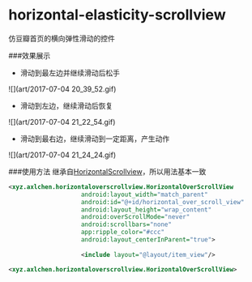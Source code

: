 # horizontal-elasticity-scrollview

仿豆瓣首页的横向弹性滑动的控件

###效果展示

- 滑动到最左边并继续滑动后松手

![](art/2017-07-04 20_39_52.gif)

- 滑动到左边，继续滑动后恢复

![](art/2017-07-04 21_22_54.gif)

- 滑动到最右边，继续滑动到一定距离，产生动作

![](art/2017-07-04 21_24_24.gif)

###使用方法
继承自[HorizontalScrollview](https://developer.android.google.cn/reference/android/widget/HorizontalScrollView.html)，所以用法基本一致

```xml
<xyz.axlchen.horizontaloverscrollview.HorizontalOverScrollView
			        android:layout_width="match_parent"
			        android:id="@+id/horizontal_over_scroll_view"
			        android:layout_height="wrap_content"
			        android:overScrollMode="never"
			        android:scrollbars="none"
			        app:ripple_color="#ccc"
			        android:layout_centerInParent="true">
			
			        <include layout="@layout/item_view"/>

<xyz.axlchen.horizontaloverscrollview.HorizontalOverScrollView>
```
